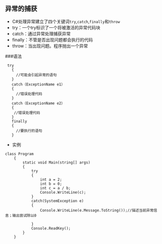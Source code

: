 ## 异常的捕获
  - C#处理异常建立了四个关键词`try`,`catch`,`finally`和`throw`
  - try：一个try标识了一个将被激活的异常代码块
  - catch：通过异常处理捕获异常
  - finally：不管是否出现问题都会执行的代码
  - throw：当出现问题。程序抛出一个异常
  
  ###语法
  

```
 try
   {
     //可能会引起异常的语句
   }
   catch（ExceptionName e1）
   {
     //错误处理代码
   }
   catch（ExceptionName e2）
   {
    //错误处理代码
   }
   finally
   {
     //要执行的语句
   }
```

 - 实例
 
  

```
class Program
    {
        static void Main(string[] args)
        {
            try
            {
                int a = 2;
                int b = 0;
                int c = a / b;
                Console.WriteLine(c);
            }
            catch(SystemException e)
            {
                Console.WriteLine(e.Message.ToString());//描述当前异常信息；输出尝试除以0

            }
            Console.ReadKey();
        }
    }
```
 


